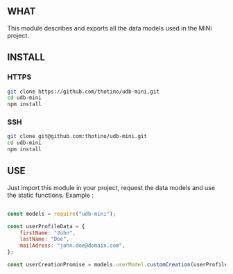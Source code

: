 ## WHAT
This module describes and exports all the data models used in the MiNi project.

## INSTALL
### HTTPS
```sh
git clone https://github.com/thotino/udb-mini.git
cd udb-mini
npm install
```

### SSH
```sh
git clone git@github.com:thotino/udb-mini.git
cd udb-mini
npm install
```
## USE
Just import this module in your project, request the data models and use the static functions.
Example : 

```javascript

const models = require("udb-mini");

const userProfileData = {
    firstName: "John",
    lastName: "Doe",
    mailAdress: "john.doe@domain.com",
};

const userCreationPromise = models.userModel.customCreation(userProfileData);
```
